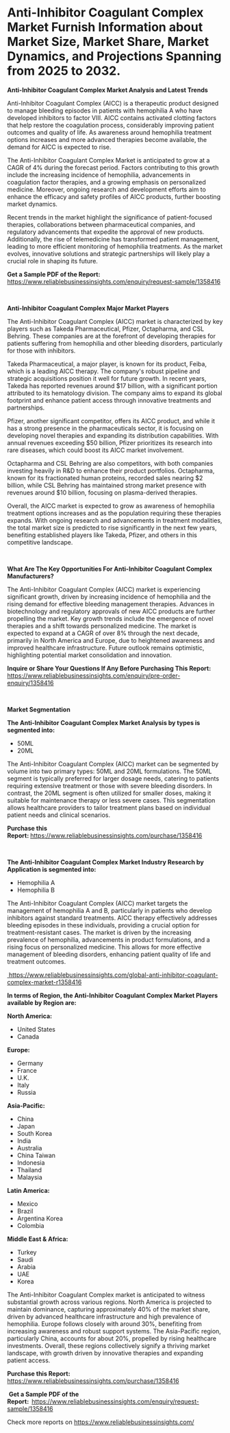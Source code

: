 <p><h1>Anti-Inhibitor Coagulant Complex Market Furnish Information about Market Size, Market Share, Market Dynamics, and Projections Spanning from 2025 to 2032.</h1></p><p><strong>Anti-Inhibitor Coagulant Complex Market Analysis and Latest Trends</strong></p>
<p><p>Anti-Inhibitor Coagulant Complex (AICC) is a therapeutic product designed to manage bleeding episodes in patients with hemophilia A who have developed inhibitors to factor VIII. AICC contains activated clotting factors that help restore the coagulation process, considerably improving patient outcomes and quality of life. As awareness around hemophilia treatment options increases and more advanced therapies become available, the demand for AICC is expected to rise.</p><p>The Anti-Inhibitor Coagulant Complex Market is anticipated to grow at a CAGR of 4% during the forecast period. Factors contributing to this growth include the increasing incidence of hemophilia, advancements in coagulation factor therapies, and a growing emphasis on personalized medicine. Moreover, ongoing research and development efforts aim to enhance the efficacy and safety profiles of AICC products, further boosting market dynamics.</p><p>Recent trends in the market highlight the significance of patient-focused therapies, collaborations between pharmaceutical companies, and regulatory advancements that expedite the approval of new products. Additionally, the rise of telemedicine has transformed patient management, leading to more efficient monitoring of hemophilia treatments. As the market evolves, innovative solutions and strategic partnerships will likely play a crucial role in shaping its future.</p></p>
<p><strong>Get a Sample PDF of the Report:&nbsp;</strong> <a href="https://www.reliablebusinessinsights.com/enquiry/request-sample/1358416?utm_campaign=3362&utm_medium=2&utm_source=Github&utm_content=ia&utm_term=22032025&utm_id=anti-inhibitor-coagulant-complex">https://www.reliablebusinessinsights.com/enquiry/request-sample/1358416</a></p>
<p>&nbsp;</p>
<p><strong>Anti-Inhibitor Coagulant Complex Major Market Players</strong></p>
<p><p>The Anti-Inhibitor Coagulant Complex (AICC) market is characterized by key players such as Takeda Pharmaceutical, Pfizer, Octapharma, and CSL Behring. These companies are at the forefront of developing therapies for patients suffering from hemophilia and other bleeding disorders, particularly for those with inhibitors.</p><p>Takeda Pharmaceutical, a major player, is known for its product, Feiba, which is a leading AICC therapy. The company's robust pipeline and strategic acquisitions position it well for future growth. In recent years, Takeda has reported revenues around $17 billion, with a significant portion attributed to its hematology division. The company aims to expand its global footprint and enhance patient access through innovative treatments and partnerships.</p><p>Pfizer, another significant competitor, offers its AICC product, and while it has a strong presence in the pharmaceuticals sector, it is focusing on developing novel therapies and expanding its distribution capabilities. With annual revenues exceeding $50 billion, Pfizer prioritizes its research into rare diseases, which could boost its AICC market involvement.</p><p>Octapharma and CSL Behring are also competitors, with both companies investing heavily in R&D to enhance their product portfolios. Octapharma, known for its fractionated human proteins, recorded sales nearing $2 billion, while CSL Behring has maintained strong market presence with revenues around $10 billion, focusing on plasma-derived therapies.</p><p>Overall, the AICC market is expected to grow as awareness of hemophilia treatment options increases and as the population requiring these therapies expands. With ongoing research and advancements in treatment modalities, the total market size is predicted to rise significantly in the next few years, benefiting established players like Takeda, Pfizer, and others in this competitive landscape.</p></p>
<p>&nbsp;</p>
<p><strong>What Are The Key Opportunities For Anti-Inhibitor Coagulant Complex Manufacturers?</strong></p>
<p><p>The Anti-Inhibitor Coagulant Complex (AICC) market is experiencing significant growth, driven by increasing incidence of hemophilia and the rising demand for effective bleeding management therapies. Advances in biotechnology and regulatory approvals of new AICC products are further propelling the market. Key growth trends include the emergence of novel therapies and a shift towards personalized medicine. The market is expected to expand at a CAGR of over 8% through the next decade, primarily in North America and Europe, due to heightened awareness and improved healthcare infrastructure. Future outlook remains optimistic, highlighting potential market consolidation and innovation.</p></p>
<p><strong>Inquire or Share Your Questions If Any Before Purchasing This Report:</strong> <a href="https://www.reliablebusinessinsights.com/enquiry/pre-order-enquiry/1358416?utm_campaign=3362&utm_medium=2&utm_source=Github&utm_content=ia&utm_term=22032025&utm_id=anti-inhibitor-coagulant-complex">https://www.reliablebusinessinsights.com/enquiry/pre-order-enquiry/1358416</a></p>
<p>&nbsp;</p>
<p><strong>Market Segmentation</strong></p>
<p><strong>The Anti-Inhibitor Coagulant Complex Market Analysis by types is segmented into:</strong></p>
<p><ul><li>50ML</li><li>20ML</li></ul></p>
<p><p>The Anti-Inhibitor Coagulant Complex (AICC) market can be segmented by volume into two primary types: 50ML and 20ML formulations. The 50ML segment is typically preferred for larger dosage needs, catering to patients requiring extensive treatment or those with severe bleeding disorders. In contrast, the 20ML segment is often utilized for smaller doses, making it suitable for maintenance therapy or less severe cases. This segmentation allows healthcare providers to tailor treatment plans based on individual patient needs and clinical scenarios.</p></p>
<p><strong>Purchase this Report:&nbsp;</strong><a href="https://www.reliablebusinessinsights.com/purchase/1358416?utm_campaign=3362&utm_medium=2&utm_source=Github&utm_content=ia&utm_term=22032025&utm_id=anti-inhibitor-coagulant-complex">https://www.reliablebusinessinsights.com/purchase/1358416</a></p>
<p>&nbsp;</p>
<p><strong>The Anti-Inhibitor Coagulant Complex Market Industry Research by Application is segmented into:</strong></p>
<p><ul><li>Hemophilia A</li><li>Hemophilia B</li></ul></p>
<p><p>The Anti-Inhibitor Coagulant Complex (AICC) market targets the management of hemophilia A and B, particularly in patients who develop inhibitors against standard treatments. AICC therapy effectively addresses bleeding episodes in these individuals, providing a crucial option for treatment-resistant cases. The market is driven by the increasing prevalence of hemophilia, advancements in product formulations, and a rising focus on personalized medicine. This allows for more effective management of bleeding disorders, enhancing patient quality of life and treatment outcomes.</p></p>
<p><a href="https://www.reliablebusinessinsights.com/global-anti-inhibitor-coagulant-complex-market-r1358416?utm_campaign=3362&utm_medium=2&utm_source=Github&utm_content=ia&utm_term=22032025&utm_id=anti-inhibitor-coagulant-complex">&nbsp;https://www.reliablebusinessinsights.com/global-anti-inhibitor-coagulant-complex-market-r1358416</a></p>
<p><strong>In terms of Region, the Anti-Inhibitor Coagulant Complex Market Players available by Region are:</strong></p>
<p>
    <p> <strong> North America: </strong>
        <ul>
            <li>United States</li>
            <li>Canada</li>
        </ul>
        </p> 
    <p> <strong> Europe: </strong>
        <ul>
            <li>Germany</li>
            <li>France</li>
            <li>U.K.</li>
            <li>Italy</li>
            <li>Russia</li>
        </ul>
        </p> 
    <p> <strong> Asia-Pacific: </strong>
        <ul>
            <li>China</li>
            <li>Japan</li>
            <li>South Korea</li>
            <li>India</li>
            <li>Australia</li>
            <li>China Taiwan</li>
            <li>Indonesia</li>
            <li>Thailand</li>
            <li>Malaysia</li>
        </ul>
        </p> 
    <p> <strong> Latin America: </strong>
        <ul>
            <li>Mexico</li>
            <li>Brazil</li>
            <li>Argentina Korea</li>
            <li>Colombia</li>
        </ul>
        </p> 
    <p> <strong> Middle East & Africa: </strong>
        <ul>
            <li>Turkey</li>
            <li>Saudi</li>
            <li>Arabia</li>
            <li>UAE</li>
            <li>Korea</li>
        </ul>
    </p>
    </p>
<p><p>The Anti-Inhibitor Coagulant Complex market is anticipated to witness substantial growth across various regions. North America is projected to maintain dominance, capturing approximately 40% of the market share, driven by advanced healthcare infrastructure and high prevalence of hemophilia. Europe follows closely with around 30%, benefiting from increasing awareness and robust support systems. The Asia-Pacific region, particularly China, accounts for about 20%, propelled by rising healthcare investments. Overall, these regions collectively signify a thriving market landscape, with growth driven by innovative therapies and expanding patient access.</p></p>
<p><strong>Purchase this Report: </strong><a href="https://www.reliablebusinessinsights.com/purchase/1358416?utm_campaign=3362&utm_medium=2&utm_source=Github&utm_content=ia&utm_term=22032025&utm_id=anti-inhibitor-coagulant-complex">https://www.reliablebusinessinsights.com/purchase/1358416</a></p>
<p>&nbsp;<strong>Get a Sample PDF of the Report:&nbsp;&nbsp;</strong><a href="https://www.reliablebusinessinsights.com/enquiry/request-sample/1358416?utm_campaign=3362&utm_medium=2&utm_source=Github&utm_content=ia&utm_term=22032025&utm_id=anti-inhibitor-coagulant-complex">https://www.reliablebusinessinsights.com/enquiry/request-sample/1358416</a></p>
<p><strong></strong></p>
<p>Check more reports on <a href="https://www.reliablebusinessinsights.com/?utm_campaign=3362&utm_medium=2&utm_source=Github&utm_content=ia&utm_term=22032025&utm_id=anti-inhibitor-coagulant-complex">https://www.reliablebusinessinsights.com/</a></p>